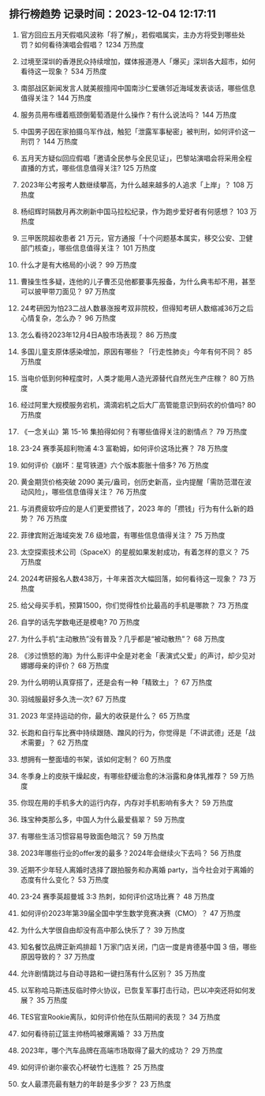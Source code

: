 
## 排行榜趋势 记录时间：2023-12-04 12:17:11
  
  1. 官方回应五月天假唱风波称「将了解」，若假唱属实，主办方将受到哪些处罚？如何看待演唱会假唱？ 1234 万热度
    
  2. 过境至深圳的香港民众持续增加，媒体报道港人「爆买」深圳各大超市，如何看待这一现象？ 534 万热度
    
  3. 南部战区新闻发言人就美舰擅闯中国南沙仁爱礁邻近海域发表谈话，哪些信息值得关注？ 144 万热度
    
  4. 服务员用布缠着瓶颈倒葡萄酒是什么操作？有什么说法吗？ 144 万热度
    
  5. 中国男子因在家拍摄乌军作战，触犯「泄露军事秘密」被判刑，如何评价这一刑罚？ 144 万热度
    
  6. 五月天方疑似回应假唱「邀请全民参与全民见证」，巴黎站演唱会将采用全程直播的方式，哪些信息值得关注? 125 万热度
    
  7. 2023年公考报考人数继续攀高，为什么越来越多的人追求「上岸」？ 108 万热度
    
  8. 杨绍辉时隔数月再次刷新中国马拉松纪录，作为跑步爱好者有何感想？ 103 万热度
    
  9. 三甲医院超收患者 21 万元，官方通报「十个问题基本属实，移交公安、卫健部门核查」，哪些信息值得关注？ 101 万热度
    
  10. 什么才是有大格局的小说？ 99 万热度
    
  11. 曹操生性多疑，连他的儿子曹丕见他都要事先报备，为什么典韦却不用，甚至可以披甲带刀面见？ 97 万热度
    
  12. 24考研因为怕23二战人数暴涨报考双非院校，但得知考研人数缩减36万之后心情复杂，怎么办？ 96 万热度
    
  13. 怎么看待2023年12月4日A股市场表现？ 86 万热度
    
  14. 多国儿童支原体感染增加，原因有哪些？「行走性肺炎」今年有何不同？ 85 万热度
    
  15. 当电价低到何种程度时，人类才能用人造光源替代自然光生产庄稼？ 80 万热度
    
  16. 经过阿里大规模服务宕机，滴滴宕机之后大厂高管能意识到码农的价值吗? 80 万热度
    
  17. 《一念关山》第 15-16 集拍得如何？有哪些值得关注的剧情点？ 79 万热度
    
  18. 23-24 赛季英超利物浦 4:3 富勒姆，如何评价这场比赛？ 78 万热度
    
  19. 如何评价《崩坏：星穹铁道》六个版本膨胀十倍多? 76 万热度
    
  20. 黄金期货价格突破 2090 美元/盎司，创历史新高，业内提醒「需防范潜在波动风险」，哪些信息值得关注？ 76 万热度
    
  21. 与消费疲软呼应的是人们更爱攒钱了，2023 年的「攒钱」行为有什么新的趋势？ 76 万热度
    
  22. 菲律宾附近海域突发 7.6 级地震，有哪些信息值得关注？ 75 万热度
    
  23. 太空探索技术公司（SpaceX）的星舰如果发射成功，有着怎样的意义？ 75 万热度
    
  24. 2024考研报名人数438万，十年来首次大幅回落，如何看待这一现象？ 73 万热度
    
  25. 给父母买手机，预算1500，你们觉得性价比最高的手机是哪款？ 73 万热度
    
  26. 自学的话先学数电还是模电? 70 万热度
    
  27. 为什么手机“主动散热”没有普及？几乎都是“被动散热”？ 68 万热度
    
  28. 《涉过愤怒的海》为什么影评中全是对老金「表演式父爱」的声讨，却少见对娜娜母亲的评价？ 68 万热度
    
  29. 为什么明明认真穿搭了，还是会有一种「精致土」？ 67 万热度
    
  30. 羽绒服最好多久洗一次? 67 万热度
    
  31. 2023 年坚持运动的你，最大的收获是什么？ 65 万热度
    
  32. 长跑和自行车比赛中持续跟随、蹭风的行为，你觉得是「不讲武德」还是「战术需要」？ 62 万热度
    
  33. 想拥有一整面墙的书架，该如何定制？ 60 万热度
    
  34. 冬季身上的皮肤干燥起皮，有哪些舒缓治愈的沐浴露和身体乳推荐？ 59 万热度
    
  35. 你现在用的手机多大的运行内存，内存对手机影响有多大？ 59 万热度
    
  36. 珠宝种类那么多，中国人为什么最爱翡翠？ 59 万热度
    
  37. 有哪些生活习惯容易导致面色暗沉？ 59 万热度
    
  38. 2023年哪些行业的offer发的最多？2024年会继续火下去吗？ 56 万热度
    
  39. 近期不少年轻人离婚时选择了跟拍服务和办离婚 party，当今社会对于离婚的态度有什么变化？ 53 万热度
    
  40. 23-24 赛季英超曼城 3:3 热刺，如何评价这场比赛？ 48 万热度
    
  41. 如何评价2023年第39届全国中学生数学竞赛决赛（CMO）？ 47 万热度
    
  42. 为什么大学很自由却没有高中那么快乐了？ 39 万热度
    
  43. 知名餐饮品牌正新鸡排超 1 万家门店关闭，门店一度是肯德基中国 3 倍，哪些原因导致的？ 37 万热度
    
  44. 允许剧情跳过与自动寻路和一键扫荡有什么区别？ 35 万热度
    
  45. 以军称哈马斯违反临时停火协议，已恢复军事打击行动，巴以冲突还将如何发展？ 35 万热度
    
  46. TES官宣Rookie离队，如何评价他在队伍期间的表现？ 34 万热度
    
  47. 如何看待前辽篮主帅杨鸣被爆离婚？ 33 万热度
    
  48. 2023年，哪个汽车品牌在高端市场取得了最大的成功？ 29 万热度
    
  49. 如何评价谢尔豪农心杯破竹七连胜？ 25 万热度
    
  50. 女人最漂亮最有魅力的年龄是多少岁？ 23 万热度
    